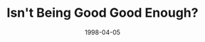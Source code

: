 ---
layout: message
category: message
series: "In Search Of..."
title: "Isn't Being Good Good Enough?"
date: 1998-04-05
audio-description: "We answer the top five questions about Christianity. "
audio: ""
audio-title: "Isn't Being Good Good Enough?"
audio-duration: "&#58;"
---